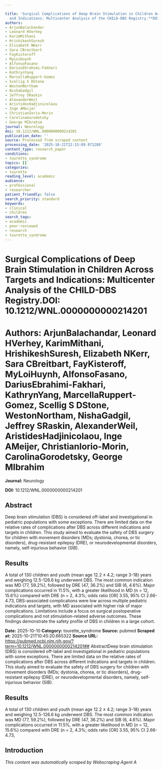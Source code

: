 ```yaml
---

title: 'Surgical Complications of Deep Brain Stimulation in Children Across Targets
  and Indications: Multicenter Analysis of the CHILD-DBS Registry.**DOI:** 10.1212/WNL.0000000000214201'
authors:
- ArjunBalachandar
- Leonard HVerhey
- KarimMithani
- HrishikeshSuresh
- Elizabeth NKerr
- Sara CBreitbart
- FayKisteroff
- MyLoiHuynh
- AlfonsoFasano
- DariusEbrahimi-Fakhari
- KathrynYang
- MarcellaRuppert-Gomez
- Scellig S DStone
- WestonNortham
- NishaGadgil
- Jeffrey SRaskin
- AlexanderWeil
- AristidesHadjinicolaou
- Inge AMeijer
- ChristianIorio-Morin
- CarolinaGorodetsky
- George MIbrahim
journal: Neurology
doi: 10.1212/WNL.0000000000214201
publication_date: ''
source: Processed from scraped content
processing_date: '2025-10-21T22:15:09.971288'
content_type: research_paper
conditions:
- tourette_syndrome
topics: []
categories:
- tourette
reading_level: academic
audience:
- professional
- researcher
patient_friendly: false
search_priority: standard
keywords:
- clinical
- children
search_tags:
- academic
- peer-reviewed
- research
- tourette_syndrome
---
```




# Surgical Complications of Deep Brain Stimulation in Children Across Targets and Indications: Multicenter Analysis of the CHILD-DBS Registry.**DOI:** 10.1212/WNL.0000000000214201

# **Authors:** ArjunBalachandar, Leonard HVerhey, KarimMithani, HrishikeshSuresh, Elizabeth NKerr, Sara CBreitbart, FayKisteroff, MyLoiHuynh, AlfonsoFasano, DariusEbrahimi-Fakhari, KathrynYang, MarcellaRuppert-Gomez, Scellig S DStone, WestonNortham, NishaGadgil, Jeffrey SRaskin, AlexanderWeil, AristidesHadjinicolaou, Inge AMeijer, ChristianIorio-Morin, CarolinaGorodetsky, George MIbrahim

**Journal:** Neurology

**DOI:** 10.1212/WNL.0000000000214201

## Abstract

Deep brain stimulation (DBS) is considered off-label and investigational in pediatric populations with some exceptions. There are limited data on the relative rates of complications after DBS across different indications and targets in children. This study aimed to evaluate the safety of DBS surgery for children with movement disorders (MDs; dystonia, chorea, or tic disorders), drug-resistant epilepsy (DRE), or neurodevelopmental disorders, namely, self-injurious behavior (SIB).
## Results
A total of 130 children and youth (mean age 12.2 ± 4.2; range 3-18) years and weighing 12.5-126.6 kg underwent DBS. The most common indication was MD (77, 59.2%), followed by DRE (47, 36.2%) and SIB (6, 4.6%). Major complications occurred in 11.5%, with a greater likelihood in MD (n = 12, 15.6%) compared with DRE (n = 2, 4.3%; odds ratio [OR] 3.55, 95% CI 2.66-4.73,
DBS-associated complications were low across multiple pediatric indications and targets, with MD associated with higher risk of major complications. Limitations include a focus on surgical postoperative complications and not stimulation-related adverse outcomes. These findings demonstrate the safety profile of DBS in children in a large cohort.

**Date:** 2025-10-10
**Category:** tourette_syndrome
**Source:** pubmed
**Scraped at:** 2025-10-21T10:45:20.665322
**Source URL:** https://pubmed.ncbi.nlm.nih.gov/?term=10.1212/WNL.0000000000214201## AbstractDeep brain stimulation (DBS) is considered off-label and investigational in pediatric populations with some exceptions. There are limited data on the relative rates of complications after DBS across different indications and targets in children. This study aimed to evaluate the safety of DBS surgery for children with movement disorders (MDs; dystonia, chorea, or tic disorders), drug-resistant epilepsy (DRE), or neurodevelopmental disorders, namely, self-injurious behavior (SIB).
## Results
A total of 130 children and youth (mean age 12.2 ± 4.2; range 3-18) years and weighing 12.5-126.6 kg underwent DBS. The most common indication was MD (77, 59.2%), followed by DRE (47, 36.2%) and SIB (6, 4.6%). Major complications occurred in 11.5%, with a greater likelihood in MD (n = 12, 15.6%) compared with DRE (n = 2, 4.3%; odds ratio [OR] 3.55, 95% CI 2.66-4.73,
## Introduction
*This content was automatically scraped by Webscraping Agent A*